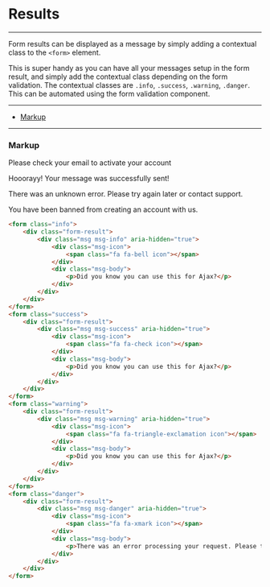 # Results

---

Form results can be displayed as a message by simply adding a contextual class to the `<form>` element. 

This is super handy as you can have all your messages setup in the form result, and simply add the contextual class depending on the form validation. The contextual classes are `.info`, `.success`, `.warning`, `.danger`. This can be automated using the form validation component.

---

*   [Markup](#Markup)

---

### Markup
 
<div class="fbx-snippet-demo">
	<form class="info">
	    <div class="form-result">
	        <div class="msg msg-info" aria-hidden="true">
	            <div class="msg-icon">
	                <span class="fa fa-bell icon"></span>
	            </div>
	            <div class="msg-body">
	                <p>Please check your email to activate your account</p>
	            </div>
	        </div>
	    </div>
	</form>
	<form class="success">
	    <div class="form-result">
	        <div class="msg msg-success" aria-hidden="true">
	            <div class="msg-icon">
	                <span class="fa fa-check icon"></span>
	            </div>
	            <div class="msg-body">
	                <p>Hooorayy! Your message was successfully sent!</p>
	            </div>
	        </div>
	    </div>
	</form>
	<form class="warning">
	    <div class="form-result">
	        <div class="msg msg-warning" aria-hidden="true">
	            <div class="msg-icon">
	                <span class="fa fa-triangle-exclamation icon"></span>
	            </div>
	            <div class="msg-body">
	                <p>There was an unknown error. Please try again later or contact support.</p>
	            </div>
	        </div>
	    </div>
	</form>
	<form class="danger">
	    <div class="form-result">
	        <div class="msg msg-danger" aria-hidden="true">
	            <div class="msg-icon">
	                <span class="fa fa-xmark icon"></span>
	            </div>
	            <div class="msg-body">
	                <p>You have been banned from creating an account with us.</p>
	            </div>
	        </div>
	    </div>
	</form>
</div>

```html
<form class="info">
    <div class="form-result">
        <div class="msg msg-info" aria-hidden="true">
            <div class="msg-icon">
                <span class="fa fa-bell icon"></span>
            </div>
            <div class="msg-body">
                <p>Did you know you can use this for Ajax?</p>
            </div>
        </div>
    </div>
</form>
<form class="success">
    <div class="form-result">
        <div class="msg msg-success" aria-hidden="true">
            <div class="msg-icon">
                <span class="fa fa-check icon"></span>
            </div>
            <div class="msg-body">
                <p>Did you know you can use this for Ajax?</p>
            </div>
        </div>
    </div>
</form>
<form class="warning">
    <div class="form-result">
        <div class="msg msg-warning" aria-hidden="true">
            <div class="msg-icon">
                <span class="fa fa-triangle-exclamation icon"></span>
            </div>
            <div class="msg-body">
                <p>Did you know you can use this for Ajax?</p>
            </div>
        </div>
    </div>
</form>
<form class="danger">
    <div class="form-result">
        <div class="msg msg-danger" aria-hidden="true">
            <div class="msg-icon">
                <span class="fa fa-xmark icon"></span>
            </div>
            <div class="msg-body">
                <p>There was an error processing your request. Please try again later.</p>
            </div>
        </div>
    </div>
</form>
```